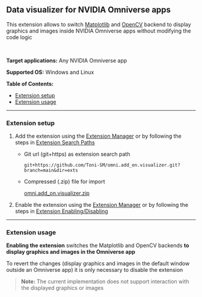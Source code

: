 ## Data visualizer for NVIDIA Omniverse apps

This extension allows to switch [Matplotlib](https://matplotlib.org/) and [OpenCV](https://docs.opencv.org/) backend to display graphics and images inside NVIDIA Omniverse apps without modifying the code logic

<br>

**Target applications:** Any NVIDIA Omniverse app

**Supported OS:** Windows and Linux 

**Table of Contents:**

- [Extension setup](#setup)
- [Extension usage](#usage)

<hr>

<a name="setup"></a>
### Extension setup

1. Add the extension using the [Extension Manager](https://docs.omniverse.nvidia.com/prod_extensions/prod_extensions/ext_extension-manager.html) or by following the steps in [Extension Search Paths](https://docs.omniverse.nvidia.com/py/kit/docs/guide/extensions.html#extension-search-paths)

    * Git url (git+https) as extension search path
    
        ```
        git+https://github.com/Toni-SM/omni.add_on.visualizer.git?branch=main&dir=exts
        ```

    * Compressed (.zip) file for import

        [omni.add_on.visualizer.zip](https://github.com/Toni-SM/omni.add_on.visualizer/releases)

2. Enable the extension using the [Extension Manager](https://docs.omniverse.nvidia.com/prod_extensions/prod_extensions/ext_extension-manager.html) or by following the steps in [Extension Enabling/Disabling](https://docs.omniverse.nvidia.com/py/kit/docs/guide/extensions.html#extension-enabling-disabling)

<hr>

<a name="usage"></a>
### Extension usage

**Enabling the extension** switches the Matplotlib and OpenCV backends **to display graphics and images in the Omniverse app**

To revert the changes (display graphics and images in the default window outside an Omniverse app) it is only necessary to disable the extension

> **Note:** The current implementation does not support interaction with the displayed graphics or images
